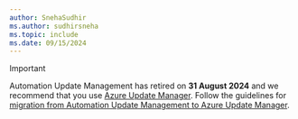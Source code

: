 ```yaml
---
author: SnehaSudhir
ms.author: sudhirsneha
ms.topic: include
ms.date: 09/15/2024
---
```


> [!Important]
> Automation Update Management has retired on **31 August 2024** and we recommend that you use [Azure Update Manager](../../update-manager/overview.md). Follow the guidelines for [migration from Automation Update Management to Azure Update Manager](../../update-manager/migration-overview.md).